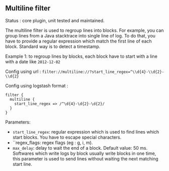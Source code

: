 Multiline filter
---

Status : core plugin, unit tested and maintained.

The multiline filter is used to regroup lines into blocks. For example, you can group lines from a Java stacktrace into single line of log. To do that, you have to provide a regular expression which match the first line of each block. Standard way is to detect a timestamp.

Example 1: to regroup lines by blocks, each block have to start with a line with a date like ``2012-12-02``

Config using url : ``filter://multiline://?start_line_regex=^\\d{4}-\\d{2}-\\d{2}``

Config using logstash format :
````
filter {
  multiline {
    start_line_regex => /^\d{4}-\d{2}-\d{2}/
  }
}
````

Parameters:

* ``start_line_regex``: regular expression which is used to find lines which start blocks. You have to escape special characters.
* ``regex_flags: regex flags (eg : g, i, m).
* ``max_delay``: delay to wait the end of a block. Default value: 50 ms. Softwares which write logs by block usually write blocks in one time, this parameter is used to send lines without waiting the next matching start line.
